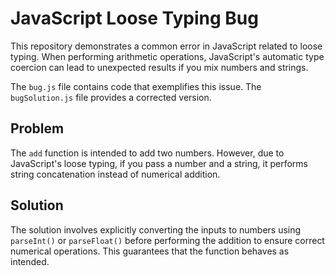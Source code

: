 # JavaScript Loose Typing Bug

This repository demonstrates a common error in JavaScript related to loose typing.  When performing arithmetic operations, JavaScript's automatic type coercion can lead to unexpected results if you mix numbers and strings.

The `bug.js` file contains code that exemplifies this issue. The `bugSolution.js` file provides a corrected version.

## Problem

The `add` function is intended to add two numbers. However, due to JavaScript's loose typing, if you pass a number and a string, it performs string concatenation instead of numerical addition.

## Solution

The solution involves explicitly converting the inputs to numbers using `parseInt()` or `parseFloat()` before performing the addition to ensure correct numerical operations.  This guarantees that the function behaves as intended.